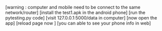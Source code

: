 
[warning : computer and mobile need to be connect to the same network/router] 
[install the test1.apk in the android phone]
[run the pytesting.py code]
[visit 127.0.0.1:5000/data in computer] 
[now open the app] 
[reload page now ]
[you can able to see your phone info in web]
